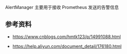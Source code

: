 AlertManager 主要用于接收 Prometheus 发送的告警信息



## 参考资料

- <https://www.cnblogs.com/hmtk123/p/14991088.html>

- <https://help.aliyun.com/document_detail/176180.html>
